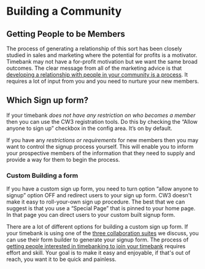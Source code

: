 # Building a Community 

## Getting People to be Members 

The process of generating a relationship of this sort has been closely studied in sales and marketing where the potential for profits is a motivator. Timebank may not have a for-profit motivation but we want the same broad outcomes. The clear message from all of the marketing advice is that [developing a relationship with people in your community is a process](Onboarding.html). It requires a lot of input from you and you need to nurture your new members.   
 

## Which Sign up form?  
      
If your timebank _does not have any restriction on who becomes a member_ then you can use the CW3 registration tools. Do this by checking the “Allow anyone to sign up” checkbox in the config area. It’s on by default.   
      
If you have any _restrictions or requirements_ for new members then you may want to control the signup process yourself. This will enable you to inform your prospective members of the information that they need to supply and provide a way for them to begin the process.   
      

### Custom Building a form
If you have a custom sign up form, you need to turn option “allow anyone to signup” option OFF and redirect users to your sign up form. CW3 doesn't make it easy to roll-your-own sign up procedure. The best that we can suggest is that you use a “Special Page” that is pinned to your home page. In that page you can direct users to your custom built signup form.  

There are a lot of different options for building a custom sign up form. If your timebank is using one of the [three collaboration suites](Collaboration.html) we discuss, you can use their form builder to generate your signup form. The process of [getting people interested in timebanking to join your timebank](Onboarding.html) requires effort and skill. Your goal is to make it easy and enjoyable, if that's out of reach, you want it to be quick and painless. 
